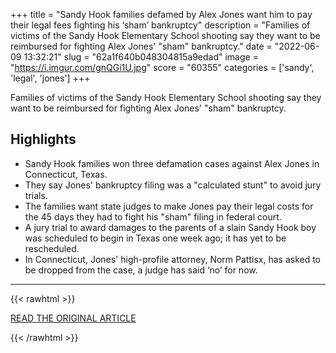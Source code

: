 +++
title = "Sandy Hook families defamed by Alex Jones want him to pay their legal fees fighting his ‘sham’ bankruptcy"
description = "Families of victims of the Sandy Hook Elementary School shooting say they want to be reimbursed for fighting Alex Jones' \"sham\" bankruptcy."
date = "2022-06-09 13:32:21"
slug = "62a1f640b048304815a9edad"
image = "https://i.imgur.com/gnQGi1U.jpg"
score = "60355"
categories = ['sandy', 'legal', 'jones']
+++

Families of victims of the Sandy Hook Elementary School shooting say they want to be reimbursed for fighting Alex Jones' \"sham\" bankruptcy.

## Highlights

- Sandy Hook families won three defamation cases against Alex Jones in Connecticut, Texas.
- They say Jones' bankruptcy filing was a "calculated stunt" to avoid jury trials.
- The families want state judges to make Jones pay their legal costs for the 45 days they had to fight his "sham" filing in federal court.
- A jury trial to award damages to the parents of a slain Sandy Hook boy was scheduled to begin in Texas one week ago; it has yet to be rescheduled.
- In Connecticut, Jones' high-profile attorney, Norm Pattisx, has asked to be dropped from the case, a judge has said ‘no’ for now.

---

{{< rawhtml >}}
  <p class="article-category">
    <a target="_blank" href="https://www.newstimes.com/news/article/Sandy-Hook-families-defamed-by-Alex-Jones-want-17228809.php?src=ntartribbon">READ THE ORIGINAL ARTICLE</a>
  </p>
{{< /rawhtml >}}
